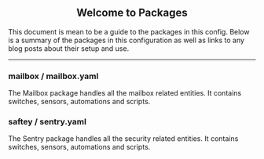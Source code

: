 <h2 align="center">
Welcome to Packages
</h2>

This document is mean to be a guide to the packages in this config. Below is a summary of the packages in this configuration as well as links to any blog posts about their setup and use. 

<hr>

### mailbox / mailbox.yaml

The Mailbox package handles all the mailbox related entities. It contains switches, sensors, automations and scripts. 

### saftey / sentry.yaml

The Sentry package handles all the security related entities. It contains switches, sensors, automations and scripts.
